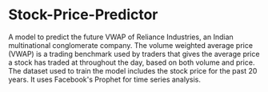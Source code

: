 # Stock-Price-Predictor
A model to predict the future VWAP of Reliance Industries, an Indian multinational conglomerate company. The volume weighted average price (VWAP) is a trading benchmark used by traders that gives the average price a stock has traded at throughout the day, based on both volume and price.  The dataset used to train the model includes the stock price for the past 20 years. It uses Facebook's Prophet for time series analysis.
